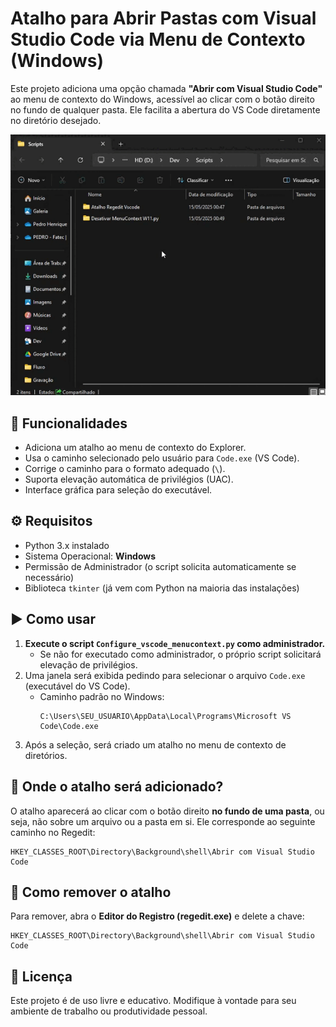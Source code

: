 # Atalho para Abrir Pastas com Visual Studio Code via Menu de Contexto (Windows)

Este projeto adiciona uma opção chamada **"Abrir com Visual Studio Code"** ao menu de contexto do Windows, acessível ao clicar com o botão direito no fundo de qualquer pasta. Ele facilita a abertura do VS Code diretamente no diretório desejado.

![Demonstração](menu-contexto-demo.gif)


## 🧩 Funcionalidades

- Adiciona um atalho ao menu de contexto do Explorer.
- Usa o caminho selecionado pelo usuário para `Code.exe` (VS Code).
- Corrige o caminho para o formato adequado (`\`).
- Suporta elevação automática de privilégios (UAC).
- Interface gráfica para seleção do executável.

## ⚙️ Requisitos

- Python 3.x instalado
- Sistema Operacional: **Windows**
- Permissão de Administrador (o script solicita automaticamente se necessário)
- Biblioteca `tkinter` (já vem com Python na maioria das instalações)

## ▶️ Como usar

1. **Execute o script `Configure_vscode_menucontext.py` como administrador.**
   - Se não for executado como administrador, o próprio script solicitará elevação de privilégios.
2. Uma janela será exibida pedindo para selecionar o arquivo `Code.exe` (executável do VS Code).
   - Caminho padrão no Windows:
     ```
     C:\Users\SEU_USUARIO\AppData\Local\Programs\Microsoft VS Code\Code.exe
     ```
3. Após a seleção, será criado um atalho no menu de contexto de diretórios.

## 📁 Onde o atalho será adicionado?

O atalho aparecerá ao clicar com o botão direito **no fundo de uma pasta**, ou seja, não sobre um arquivo ou a pasta em si. Ele corresponde ao seguinte caminho no Regedit:

```
HKEY_CLASSES_ROOT\Directory\Background\shell\Abrir com Visual Studio Code
```

## 🧹 Como remover o atalho

Para remover, abra o **Editor do Registro (regedit.exe)** e delete a chave:

```
HKEY_CLASSES_ROOT\Directory\Background\shell\Abrir com Visual Studio Code
```

## 📜 Licença

Este projeto é de uso livre e educativo. Modifique à vontade para seu ambiente de trabalho ou produtividade pessoal.
